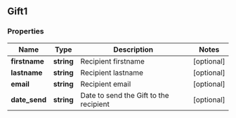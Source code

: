 ## Gift1

### Properties
Name | Type | Description | Notes
------------ | ------------- | ------------- | -------------
**firstname** | **string** | Recipient firstname | [optional] 
**lastname** | **string** | Recipient lastname | [optional] 
**email** | **string** | Recipient email | [optional] 
**date_send** | **string** | Date to send the Gift to the recipient | [optional] 


